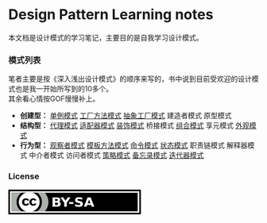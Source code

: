 # Design Pattern Learning notes

本文档是设计模式的学习笔记，主要目的是自我学习设计模式。


### 模式列表

笔者主要是按《深入浅出设计模式》的顺序来写的，书中说到目前受欢迎的设计模式也是我一开始所写到的10多个。  
其余看心情按GOF慢慢补上。

* **创建型：**  [单例模式][] [工厂方法模式][] [抽象工厂模式][]  建造者模式  原型模式
* **结构型：**  [代理模式][]   [适配器模式][]  [装饰模式][]  桥接模式   [组合模式][]   享元模式  [外观模式][]
* **行为型：**  [观察者模式][]  [模板方法模式][]   [命令模式][]   [状态模式][]   职责链模式   解释器模式   中介者模式   访问者模式   [策略模式][]  [备忘录模式][]  [迭代器模式][]

### License

[![CC-by-sa 4.0](by-sa.png)](https://creativecommons.org/licenses/by-sa/4.0/)


[单例模式]: https://design-pattern-learning.gitbook.teaho.net/Singleton/Singleton.html
[工厂方法模式]: https://design-pattern-learning.gitbook.teaho.net/Factory/Factory.html
[抽象工厂模式]: https://design-pattern-learning.gitbook.teaho.net/Factory/Factory.html
[代理模式]: https://design-pattern-learning.gitbook.teaho.net/Proxy/Proxy.html
[适配器模式]: https://design-pattern-learning.gitbook.teaho.net/Adapter/Adapter.html
[装饰模式]: https://design-pattern-learning.gitbook.teaho.net/Decorator/Decorator.html
[组合模式]: https://design-pattern-learning.gitbook.teaho.net/Composite/Composite.html
[外观模式]: https://design-pattern-learning.gitbook.teaho.net/Facade/Facade.html
[观察者模式]: https://design-pattern-learning.gitbook.teaho.net/Observer/Observer.html
[模板方法模式]: https://design-pattern-learning.gitbook.teaho.net/TemplateMethod/TemplateMethod.html
[命令模式]: https://design-pattern-learning.gitbook.teaho.net/Command/Command.html
[状态模式]: https://design-pattern-learning.gitbook.teaho.net/State/State.html
[策略模式]: https://design-pattern-learning.gitbook.teaho.net/Strategy/Strategy.html
[迭代器模式]: https://design-pattern-learning.gitbook.teaho.net/Iterator/Iterator.html
[备忘录模式]: ./memento/Memento.md


